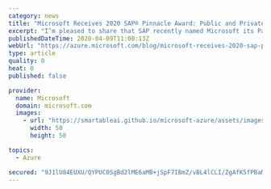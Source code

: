 ```yaml
---
category: news
title: "Microsoft Receives 2020 SAP® Pinnacle Award: Public and Private Cloud Provider Partner of the Year"
excerpt: "I’m pleased to share that SAP recently named Microsoft its Partner of the Year for the 2020 SAP® Pinnacle Award category of Public and Private Cloud Provider. SAP presents these awards annually to the top partners that have excelled in developing and growing their partnership with SAP and helping customers"
publishedDateTime: 2020-04-09T11:00:13Z
webUrl: "https://azure.microsoft.com/blog/microsoft-receives-2020-sap-pinnacle-award-public-and-private-cloud-provider-partner-of-the-year/"
type: article
quality: 0
heat: 0
published: false

provider:
  name: Microsoft
  domain: microsoft.com
  images:
    - url: "https://smartableai.github.io/microsoft-azure/assets/images/organizations/microsoft.com-50x50.jpg"
      width: 50
      height: 50

topics:
  - Azure

secured: "9J1lU84EUXU/QYPUC0SgBd2lME6aMB+jSpF7IBmZ/vBL4lCLI/ZgAfK5fPBaMwAUWaYszMlaDgo44DhNaRKNLlLZ2fED02qwrUZEO4g++0HsjlN+hB90Xu1NYrN3Fg3Gzvx6CjXxm5NnW/iMPbRZL7jFask41e82kxx4r3pY6IS+UkJW2SGMV/jHSpApWfUb23y9UTB/Ys9TDm/oTkpzS56g4PrxR95Fg/7HogqAHBg2mWOQmH6XeLRtJWzWsAKlD49AL8u+h5TmDUoPFScNBTSa4ohnA39k5ikBtsl1xrCAjmvnDU69x1UY7GM6IRKnjwIRiA7egkKD17Uy8qrJdg==;YjXeWxcFL7CPF8YSZmFJxg=="
---
```


